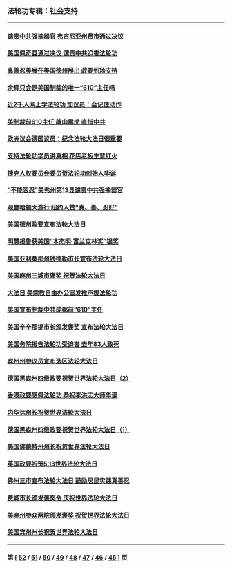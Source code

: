 ### 法轮功专辑：社会支持
---
#### [谴责中共强摘器官 弗吉尼亚州费市通过决议](../../pages/nf4386/n13040108.md?06250430) 
#### [美国佩奇县通过决议 谴责中共迫害法轮功](../../pages/nf4386/n13027185.md?06250430) 
#### [真善忍美展在美国德州展出 政要到场支持](../../pages/nf4386/n13010579.md?06250430) 
#### [余辉只会是美国制裁的唯一“610”主任吗](../../pages/nf4386/n12972837.md?06250430) 
#### [近2千人网上学法轮功 加议员：会记住动作](../../pages/nf4386/n12972642.md?06250430) 
#### [美制裁前610主任 敲山震虎 直指中共](../../pages/nf4386/n12968555.md?06250430) 
#### [欧洲议会德国议员：纪念法轮大法日很重要](../../pages/nf4386/n12965367.md?06250430) 
#### [支持法轮功学员讲真相 花店老板生意红火](../../pages/nf4386/n12963056.md?06250430) 
#### [捷克人权委员会委员贺法轮功创始人华诞](../../pages/nf4386/n12960301.md?06250430) 
#### [“不能容忍”美弗州第13县谴责中共强摘器官](../../pages/nf4386/n12958610.md?06250430) 
#### [观曼哈顿大游行 纽约人赞“真、善、忍好”](../../pages/nf4386/n12956249.md?06250430) 
#### [美国德州政要宣布法轮大法日](../../pages/nf4386/n12958567.md?06250430) 
#### [明慧报告获美国“本杰明‧富兰克林奖”银奖](../../pages/nf4386/n12955404.md?06250430) 
#### [美国亚利桑那州钱德勒市长宣布法轮大法日](../../pages/nf4386/n12953813.md?06250430) 
#### [美国麻州三城市褒奖 祝贺法轮大法日](../../pages/nf4386/n12953756.md?06250430) 
#### [大法日 美宗教自由办公室发推声援法轮功](../../pages/nf4386/n12950669.md?06250430) 
#### [美国宣布制裁中共成都前“610”主任](../../pages/nf4386/n12943654.md?06250430) 
#### [美国辛辛那提市长颁发褒奖 宣布法轮大法日](../../pages/nf4386/n12948869.md?06250430) 
#### [美国务院报告法轮功受迫害 去年83人致死](../../pages/nf4386/n12944350.md?06250430) 
#### [宾州州参议员宣布选区法轮大法日](../../pages/nf4386/n12939844.md?06250430) 
#### [德国黑森州四级政要祝贺世界法轮大法日（2）](../../pages/nf4386/n12937571.md?06250430) 
#### [香港政要感佩法轮功 恭祝李洪志大师华诞](../../pages/nf4386/n12937400.md?06250430) 
#### [内华达州长祝贺世界法轮大法日](../../pages/nf4386/n12936785.md?06250430) 
#### [德国黑森州四级政要祝贺世界法轮大法日（1）](../../pages/nf4386/n12934877.md?06250430) 
#### [美国佛蒙特州州长祝贺世界法轮大法日](../../pages/nf4386/n12935031.md?06250430) 
#### [英国政要祝贺5.13世界法轮大法日](../../pages/nf4386/n12934700.md?06250430) 
#### [佛州三市宣布法轮大法日 鼓励居民实践真善忍](../../pages/nf4386/n12934466.md?06250430) 
#### [费城市长颁发褒奖令 庆祝世界法轮大法日](../../pages/nf4386/n12928833.md?06250430) 
#### [美麻州参众两院颁发褒奖 祝贺世界法轮大法日](../../pages/nf4386/n12928372.md?06250430) 
#### [美国宾州州长祝贺世界法轮大法日](../../pages/nf4386/n12928310.md?06250430) 

---
#### 第 [ [52](./52.md?06250430) / [51](./51.md?06250430) / [50](./50.md?06250430) / [49](./49.md?06250430) / [48](./48.md?06250430) / [47](./47.md?06250430) / [46](./46.md?06250430) / [45](./45.md?06250430) ] 页
